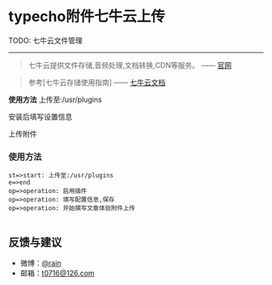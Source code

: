 # typecho附件七牛云上传

TODO:
七牛云文件管理
******

>七牛云提供文件存储,音频处理,文档转换,CDN等服务。    —— [官网](https://www.qiniu.com)

> 参考[七牛云存储使用指南]    —— [七牛云文档](http://developer.qiniu.com/) 

**使用方法**
上传至:/usr/plugins

安装后填写设置信息

上传附件

### 使用方法
```flow
st=>start: 上传至:/usr/plugins
e=>end
op=>operation: 启用插件
op=>operation: 填写配置信息,保存
op=>operation: 开始撰写文章体验附件上传


```


## 反馈与建议
- 微博：[@rain](http://weibo.com/u/771772666)
- 邮箱：<t0716@126.com>